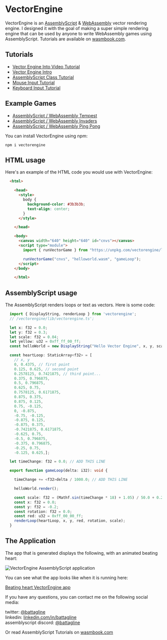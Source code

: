 # VectorEngine

VectorEngine is an [AssemblyScript](https://assemblyscript.org) & [WebAssembly](https://webassembly.org) vector rendering engine.  I designed it with the goal of making a super simple rendering engine that can be used by anyone to write WebAssembly games using AssemblyScript.  Tutorials are available on [wasmbook.com](https://wasmbook.com).  

## Tutorials
- [Vector Engine Into Video Tutorial](https://wasmbook.com/blog/AssemblyScriptVEVTutorial)
- [Vector Engine Intro](https://wasmbook.com/blog/VectorEngine)
- [AssemblyScript Class Tutorial](https://wasmbook.com/blog/VectorEngineClasses)
- [Mouse Input Tutorial](https://wasmbook.com/blog/VectorEngineMouse)
- [Keyboard Input Tutorial](https://wasmbook.com/blog/AssemblyScriptVEKeyboard)

## Example Games
- [AssemblyScript / WebAssembly Tempest](https://wasmbook.com/prologue/)
- [AssemblyScript / WebAssembly Invaders](https://wasmbook.com/apps/invaders/)
- [AssemblyScript / WebAssembly Ping Pong](https://wasmbook.com/pong/pong.html)

You can install VectorEngine using npm:

```
npm i vectorengine
```

## HTML usage

Here's an example of the HTML code you would use with VectorEngine:
```html
  <html>

    <head>
      <style>
        body {
          background-color: #3b3b3b;
          text-align: center;
        }
      </style>

    </head>

    <body>
      <canvas width="640" height="640" id="cnvs"></canvas>
      <script type="module">
        import { runVectorGame } from "https://unpkg.com/vectorengine/lib/VectorEngine.js";

        runVectorGame("cnvs", "helloworld.wasm", "gameLoop");
      </script>
    </body>

    </html>
```

## AssemblyScript usage

The AssemblyScript renders loops or text as vectors.  Here is some code:

```ts
  import { DisplayString, renderLoop } from 'vectorengine';
  // /vectorengine/lib/vectorengine.ts';

  let x: f32 = 0.0;
  let y: f32 = 0.3;
  let scale: f32 = 0.04;
  let yellow: u32 = 0xff_ff_00_ff;
  const helloWorld = new DisplayString("Hello Vector Engine", x, y, scale, yellow);

  const heartLoop: StaticArray<f32> = [
    // x, y
    0, 0.4375, // first point
    0.125, 0.625, // second point
    0.2578125, 0.7421875, // third point...
    0.375, 0.796875,
    0.5, 0.796875,
    0.625, 0.75,
    0.7578125, 0.6171875,
    0.875, 0.375,
    0.875, 0.125,
    0.75, -0.125,
    0, -0.875,
    -0.75, -0.125,
    -0.875, 0.125,
    -0.875, 0.375,
    -0.7421875, 0.6171875,
    -0.625, 0.75,
    -0.5, 0.796875,
    -0.375, 0.796875,
    -0.25, 0.75,
    -0.125, 0.625,];

  let timeChange: f32 = 0.0; // ADD THIS LINE

  export function gameLoop(delta: i32): void {

    timeChange += <f32>delta / 1000.0; // ADD THIS LINE

    helloWorld.render();

    const scale: f32 = (Mathf.sin(timeChange * 18) + 1.05) / 50.0 + 0.2; // CHANGE LINE
    const x: f32 = 0.0;
    const y: f32 = -0.2;
    const rotation: f32 = 0.0;
    const red: u32 = 0xff_00_00_ff;
    renderLoop(heartLoop, x, y, red, rotation, scale);
  }
```

## The Application

The app that is generated displays the following, with an animated beating heart:

![VectorEngine AssemblyScript application](https://wasmbook.com/images/HelloWorldScreenShot.png)

You can see what the app looks like when it is running here:

[Beating heart VectorEngine app](https://wasmbook.com/apps/helloheart/)

If you have any questions, you can contact me on the following social media:

twitter: [@battagline](https://twitter.com/battagline)<br>
linkedin: [linkedin.com/in/battagline](https://linkedin.com/in/battagline)<br>
assemblyscript discord: [@battagline](https://discord.gg/assemblyscript)<br>
 
Or read AssemblyScript Tutorials on [wasmbook.com](https://wasmbook.com)
